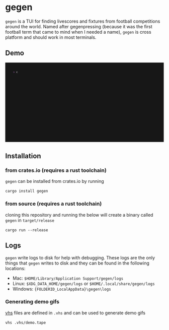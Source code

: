 # gegen

`gegen` is a TUI for finding livescores and fixtures from football competitions around the world. Named after gegenpressing (because it was the first football term that came to mind when I needed a name), `gegen` is cross platform and should work in most terminals.

## Demo
![demo](./assets/demo.gif)

## Installation

### from crates.io (requires a rust toolchain)

`gegen` can be installed from crates.io by running 

```
cargo install gegen
```

### from source (requires a rust toolchain)

cloning this repository and running the below will create a binary called `gegen` in `target/release`

```shell
cargo run --release
```


## Logs

`gegen` write logs to disk for help with debugging. These logs are the only things that `gegen` writes to disk and they can be found in the following locations:

- Mac: `$HOME/Library/Application Support/gegen/logs`
- Linux: `$XDG_DATA_HOME/gegen/logs` or `$HOME/.local/share/gegen/logs`
- Windows: `{FOLDERID_LocalAppData}\gegen\logs`

### Generating demo gifs

[vhs](https://github.com/charmbracelet/vhs) files are defined in `.vhs` and can be used to generate demo gifs

```shell
vhs .vhs/demo.tape
```

